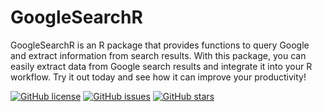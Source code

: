 # GoogleSearchR
GoogleSearchR is an R package that provides functions to query Google and extract information from search results. With this package, you can easily extract data from Google search results and integrate it into your R workflow. Try it out today and see how it can improve your productivity!

[![GitHub license](https://img.shields.io/github/license/irfanalidv/anonymizer)](https://github.com/irfanalidv/GoogleSearchR/blob/main/LICENSE)
[![GitHub issues](https://img.shields.io/github/issues/irfanalidv/anonymizer)](https://github.com/irfanalidv/GoogleSearchR/issues)
[![GitHub stars](https://img.shields.io/github/stars/irfanalidv/anonymizer)](https://github.com/irfanalidv/GoogleSearchR/stargazers)


